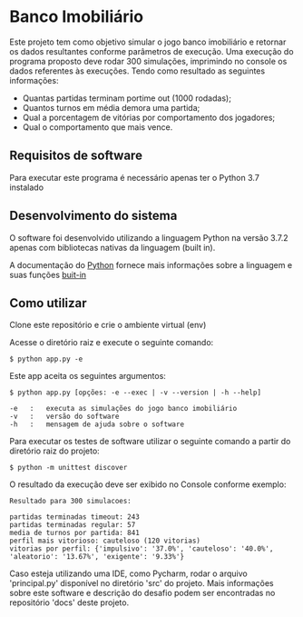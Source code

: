 # Banco Imobiliário

Este projeto tem como objetivo simular o jogo banco imobiliário e retornar os dados resultantes conforme parâmetros de execução.
Uma execução do programa proposto deve rodar 300 simulações, imprimindo no console os dados referentes às execuções. 
Tendo como resultado as seguintes informações:
- Quantas partidas terminam portime out (1000 rodadas);
- Quantos turnos em média demora uma partida;
- Qual a porcentagem de vitórias por comportamento dos jogadores;
- Qual o comportamento que mais vence.

## Requisitos de software

Para executar este programa é necessário apenas ter o Python 3.7 instalado

## Desenvolvimento do sistema

O software foi desenvolvido utilizando a linguagem Python na versão 3.7.2 apenas com bibliotecas nativas da linguagem (built in).

A documentação do [Python](https://docs.python.org/3.7/) fornece mais informações sobre a linguagem e suas funções [buit-in](https://docs.python.org/3.7/library/functions.html)

## Como utilizar

Clone este repositório e crie o ambiente virtual (env)

Acesse o diretório raiz e execute o seguinte comando:
```
$ python app.py -e
```
Este app aceita os seguintes argumentos:
```
$ python app.py [opções: -e --exec | -v --version | -h --help]

-e   :   executa as simulações do jogo banco imobiliário
-v   :   versão do software
-h   :   mensagem de ajuda sobre o software
```
Para executar os testes de software utilizar o seguinte comando a partir do diretório raiz do projeto:
```
$ python -m unittest discover
```
O resultado da execução deve ser exibido no Console conforme exemplo:
```
Resultado para 300 simulacoes:

partidas terminadas timeout: 243
partidas terminadas regular: 57
media de turnos por partida: 841
perfil mais vitorioso: cauteloso (120 vitorias)
vitorias por perfil: {'impulsivo': '37.0%', 'cauteloso': '40.0%', 'aleatorio': '13.67%', 'exigente': '9.33%'}
```
Caso esteja utilizando uma IDE, como Pycharm, rodar o arquivo 'principal.py' disponível no diretório 'src' do projeto.
Mais informações sobre este software e descrição do desafio podem ser encontradas no repositório 'docs' deste projeto.
